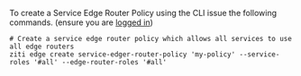 To create a Service Edge Router Policy using the CLI issue the following commands. (ensure you are [logged in](/docs/manage/cli/cli-login))

    # Create a service edge router policy which allows all services to use all edge routers 
    ziti edge create service-edger-router-policy 'my-policy' --service-roles '#all' --edge-router-roles '#all'

